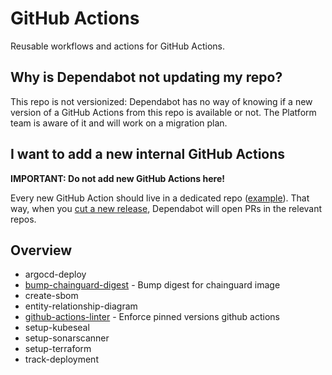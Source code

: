 # GitHub Actions

Reusable workflows and actions for GitHub Actions.

## Why is Dependabot not updating my repo?

This repo is not versionized: Dependabot has no way of knowing if a new version of a GitHub Actions from this repo is available or not. The Platform team is aware of it and will work on a migration plan.

## I want to add a new internal GitHub Actions

**IMPORTANT: Do not add new GitHub Actions here!**

Every new GitHub Action should live in a dedicated repo ([example](https://github.com/digitalservicebund/notify-on-failure-gha)). That way, when you [cut a new release](https://docs.github.com/en/repositories/releasing-projects-on-github/managing-releases-in-a-repository), Dependabot will open PRs in the relevant repos.

## Overview

- argocd-deploy
- [bump-chainguard-digest](./bump-chainguard-digest) - Bump digest for chainguard image
- create-sbom
- entity-relationship-diagram
- [github-actions-linter](./github-actions-linter) - Enforce pinned versions github actions
- setup-kubeseal
- setup-sonarscanner
- setup-terraform
- track-deployment
